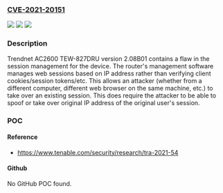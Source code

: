 ### [CVE-2021-20151](https://cve.mitre.org/cgi-bin/cvename.cgi?name=CVE-2021-20151)
![](https://img.shields.io/static/v1?label=Product&message=Trendnet%20AC2600%20TEW-827DRU&color=blue)
![](https://img.shields.io/static/v1?label=Version&message=n%2Fa&color=blue)
![](https://img.shields.io/static/v1?label=Vulnerability&message=Authentication%20bypass&color=brighgreen)

### Description

Trendnet AC2600 TEW-827DRU version 2.08B01 contains a flaw in the session management for the device. The router's management software manages web sessions based on IP address rather than verifying client cookies/session tokens/etc. This allows an attacker (whether from a different computer, different web browser on the same machine, etc.) to take over an existing session. This does require the attacker to be able to spoof or take over original IP address of the original user's session.

### POC

#### Reference
- https://www.tenable.com/security/research/tra-2021-54

#### Github
No GitHub POC found.

